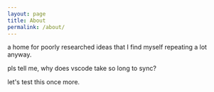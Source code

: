 ```yaml
---
layout: page
title: About
permalink: /about/
---
```


a home for poorly researched ideas that I find myself repeating a lot anyway.

pls tell me, why does vscode take so long to sync? 

let's test this once more. 